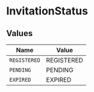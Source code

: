 # InvitationStatus


## Values

| Name         | Value        |
| ------------ | ------------ |
| `REGISTERED` | REGISTERED   |
| `PENDING`    | PENDING      |
| `EXPIRED`    | EXPIRED      |